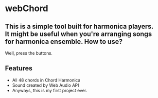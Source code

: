 # webChord
This is a simple tool built for harmonica players. It might be useful when you're arranging songs for harmonica ensemble.
How to use?
----

Well, press the buttons.


Features
----

- All 48 chords in Chord Harmonica
- Sound created by Web Audio API
- Anyways, this is my first project ever.
